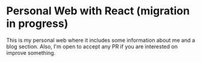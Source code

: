 # Personal Web with React (migration in progress)

This is my personal web where it includes some information about me and a blog section. Also, I'm open to accept any PR if you are interested on improve something.
